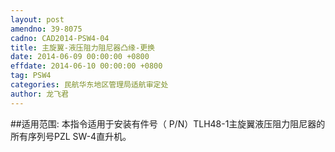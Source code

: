 ```yaml
---
layout: post
amendno: 39-8075
cadno: CAD2014-PSW4-04
title: 主旋翼-液压阻力阻尼器凸缘-更换
date: 2014-06-09 00:00:00 +0800
effdate: 2014-06-10 00:00:00 +0800
tag: PSW4
categories: 民航华东地区管理局适航审定处
author: 龙飞君
---
```


##适用范围:
本指令适用于安装有件号（ P/N）TLH48-1主旋翼液压阻力阻尼器的所有序列号PZL SW-4直升机。

